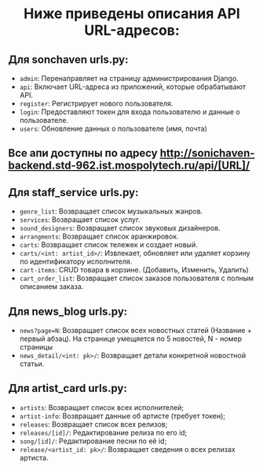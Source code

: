 
<h1 style="text-align: center">Ниже приведены описания API URL-адресов:</h1>

## Для sonchaven urls.py:

- `admin`: Перенаправляет на страницу администрирования Django.
- `api`: Включает URL-адреса из приложений, которые обрабатывают API.
- `register`: Регистрирует нового пользователя.
- `login`: Предоставляют токен для входа пользователю и данные о пользователе.
- `users`: Обновление данных о пользователе (имя, почта) 

## Все апи доступны по адресу http://sonichaven-backend.std-962.ist.mospolytech.ru/api/[URL]/

## Для staff_service urls.py:

- `genre_list`: Возвращает список музыкальных жанров.
- `services`: Возвращает список услуг.
- `sound_designers`: Возвращает список звуковых дизайнеров.
- `arrangments`: Возвращает список аранжировок.
- `carts`: Возвращает список тележек и создает новый.
- `carts/<int: artist_id>/`: Извлекает, обновляет или удаляет корзину по идентификатору исполнителя.
- `cart-items`: CRUD товара в корзине. (Добавить, Изменить, Удалить) 
- `cart_order_list`: Возвращает список заказов пользователя с полным описанием заказа.


## Для news_blog urls.py:

- `news?page=N`: Возвращает список всех новостных статей (Название + первый абзац). 
На странице умещяется по 5 новостей, N - номер страницы
- `news_detail/<int: pk>/`: Возвращает детали конкретной новостной статьи. 

## Для artist_card urls.py:

- `artists`: Возвращает список всех исполнителей;
- `artist-info`: Возвращает данные об артисте (требует токен);
- `releases`: Возвращает список всех релизов;
- `releases/[id]/`: Редактирование релиза по его id;
- `song/[id]/`: Редактирование песни по её id;
- `release/<artist_id: pk>/`: Возвращает сведения о всех релизах артиста.